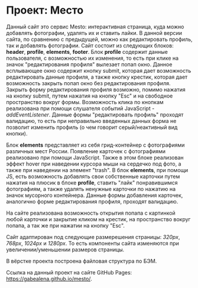 # Проект: Место

Данный сайт это сервис Mesto: интерактивная страница, куда можно добавлять фотографии, удалять их и ставить лайки. В данной версии сайта, по сравнению с предыдущей, можно как редактировать профиль, так и добавлять фотографии. Сайт состоит из следующих блоков: **header**,  **profile**, **elements**, **footer**. 
Блок **profile** содержит данные пользователя, с возможностью их изменения, то есть при клике на значок "редактирования профиля" вылезает попап окно. Данное всплывающее окно содержит кнопку submit, которая дает возможность редактировать данные профиля, а также кнопку крестик, которая дает возможность закрыть попап окно без редактирования профиля. Закрыть форму редактирования профиля возможно, помимо нажатия на кнопку submit, путем нажатия на кнопку "Esc" и на свободное пространство вокруг формы. Возможность клика по кнопкам реализована при помощи слушателя событий JavaScript - *addEventListener*. Данные формы "редактировать профиль" проходят валидацию, то есть при неправильно введенных данных форма не позволит изменить профиль (о чем говорит серый/неактивный вид кнопки).

Блок **elements** представляет из себя грид-контейнер с фотографиями различных мест России. Появление карточек с фотографиями реализовано при помощи JavaScript. Также в этом блоке реализован эффект hover при наведении курсора мыши на сердечко под фото, а также при наведении на элемент "trash". В блок **elements**, при помощи JS, есть возможность добавлять свои собственные карточки путем нажатия на плюсик в блоке **profile**, ставить "лайк" понравившимся фотографиям, а также удалять ненужные карточки по нажатию на значок мусорного контейнера. Данные формы добавления карточек, аналогично форме редактирования профиля, проходят валидацию. 

На сайте реализована возможность открытия попапа с картинкой любой карточки и закрытие кликом на крестик, на пространство вокруг попапа, а так же при нажатии на кнопку "Esc".

Сайт адаптирован под следующие размерешения страницы: *320px*, *768px*, *1024px* и *1280px*. То есть компоненты сайта изменяются при увеличении/уменьшении размеров страницы. 

В вёрстке проекта построена файловая структура по БЭМ.

Ссылка на данный проект на сайте GitHub Pages: https://gabealena.github.io/mesto/.